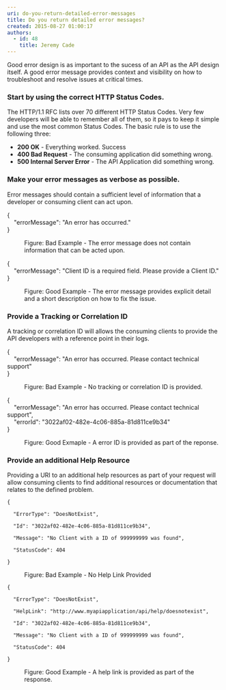 ```yaml
---
uri: do-you-return-detailed-error-messages
title: Do you return detailed error messages?
created: 2015-08-27 01:00:17
authors:
  - id: 48
    title: Jeremy Cade
---
```





<span class='intro'> <p>Good error design is as important to the sucess of an API as the API design itself. A good error message provides context and visibility on how to troubleshoot and resolve issues at critical times. <br></p> </span>

<h3 class="ssw15-rteElement-H3">Start by using the correct HTTP Status Codes.</h3><p>The HTTP/1.1 RFC lists over 70 different HTTP Status&#160;Codes. Very few developers will be able to remember all of them, so it pays to keep it simple and use the most common Status Codes. The basic rule is to use the following three&#58;<br></p><ul><li><strong>200 OK</strong> - Everything worked. Success</li><li><strong>400 Bad Request</strong> - The consuming application did something wrong.<br></li><li><strong>500 Internal Server Error</strong> - The API Application did something wrong.</li></ul><h3 class="ssw15-rteElement-H3">Make your error messages as verbose as possible.</h3><p>Error messages should contain a sufficient level of information that a developer or consuming client can act upon.<br></p><p class="ssw15-rteElement-CodeArea">&#123;<br>&#160;&#160;&#160; &quot;<span>errorMessage</span>&quot;&#58; &quot;An error has occurred.&quot;<br>&#125;</p><dd class="ssw15-rteElement-FigureBad">Figure&#58; Bad Example - The error message does not contain information that can be acted upon.</dd><p class="ssw15-rteElement-CodeArea">&#123;<br>&#160;&#160;&#160; &quot;<span>errorMessage</span>&quot;&#58; &quot;Client ID is a required field. Please provide a Client ID.&quot;<br>&#125;<br></p><dd class="ssw15-rteElement-FigureGood">Figure&#58; Good Example - The error message provides explicit detail and a short description on how to fix the issue.</dd><h3 class="ssw15-rteElement-H3">Provide a Tracking or Correlation ID</h3><p>A tracking or correlation ID will allows the consuming clients to provide the API developers with a reference point in their logs. </p><p class="ssw15-rteElement-CodeArea">&#123;<br>&#160;&#160;&#160; &quot;errorMessage&quot;&#58; &quot;An error has occurred. Please contact technical support&quot;<br>&#125;<br></p><dd class="ssw15-rteElement-FigureBad">Figure&#58; Bad Example - No tracking or correlation ID is provided.</dd><p class="ssw15-rteElement-CodeArea">&#123;<br>&#160;&#160;&#160; &quot;errorMessage&quot;&#58; &quot;An error has occurred. Please contact technical support&quot;,<br>&#160;&#160;&#160; &quot;errorId&quot;&#58; &quot;3022af02-482e-4c06-885a-81d811ce9b34&quot;<br>&#125;</p><dd class="ssw15-rteElement-FigureGood">Figure&#58; Good Exmaple - A error ID is provided as part of the reponse.</dd><h3 class="ssw15-rteElement-H3">Provide an additional Help Resource</h3><p>Providing a URI to an additional help resources as part of your request will allow consuming clients to&#160;find additional resources or&#160;documentation that relates to the defined problem.&#160; <br></p><p class="ssw15-rteElement-CodeArea"><code>&#123;
  <br>&#160; &quot;ErrorType&quot;&#58; &quot;DoesNotExist&quot;,
  <br>&#160; &quot;Id&quot;&#58; &quot;3022af02-482e-4c06-885a-81d811ce9b34&quot;,
  <br>&#160; &quot;Message&quot;&#58; &quot;No Client with a ID of 999999999 was found&quot;,
  <br>&#160; &quot;StatusCode&quot;&#58; 404
<br>&#125;</code></p><dd class="ssw15-rteElement-FigureBad"><code></code>Figure&#58; Bad Example - No Help Link Provided<br></dd><p class="ssw15-rteElement-CodeArea"><code>&#123;
  <br>&#160; &quot;ErrorType&quot;&#58; &quot;DoesNotExist&quot;,
  <br>&#160; &quot;HelpLink&quot;&#58; &quot;http&#58;//www.myapiapplication/api/help/doesnotexist&quot;,
  <br>&#160; &quot;Id&quot;&#58; &quot;3022af02-482e-4c06-885a-81d811ce9b34&quot;,
  <br>&#160; &quot;Message&quot;&#58; &quot;No Client with a ID of 999999999 was found&quot;,
  <br>&#160; &quot;StatusCode&quot;&#58; 404
<br>&#125;</code></p><dd class="ssw15-rteElement-FigureGood">Figure&#58; Good Example - A help link is provided as part of the response.<br></dd><dt><br></dt>


